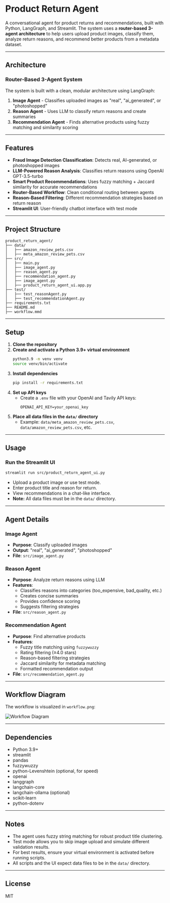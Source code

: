 # Product Return Agent

A conversational agent for product returns and recommendations, built with Python, LangGraph, and Streamlit. The system uses a **router-based 3-agent architecture** to help users upload product images, classify them, analyze return reasons, and recommend better products from a metadata dataset.


---

## Architecture

### **Router-Based 3-Agent System**
The system is built with a clean, modular architecture using LangGraph:

1. **Image Agent** - Classifies uploaded images as "real", "ai_generated", or "photoshopped"
2. **Reason Agent** - Uses LLM to classify return reasons and create summaries
3. **Recommendation Agent** - Finds alternative products using fuzzy matching and similarity scoring

---

## Features
- **Fraud Image Detection Classification**: Detects real, AI-generated, or photoshopped images
- **LLM-Powered Reason Analysis**: Classifies return reasons using OpenAI GPT-3.5-turbo
- **Smart Product Recommendations**: Uses fuzzy matching + Jaccard similarity for accurate recommendations
- **Router-Based Workflow**: Clean conditional routing between agents
- **Reason-Based Filtering**: Different recommendation strategies based on return reason
- **Streamlit UI**: User-friendly chatbot interface with test mode

---

## Project Structure

```
product_return_agent/
├── data/
│   ├── amazon_review_pets.csv
│   ├── meta_amazon_review_pets.csv
├── src/
│   ├── main.py
│   ├── image_agent.py 
│   ├── reason_agent.py 
│   ├── recommendation_agent.py 
│   ├── image_agent.py 
│   ├── product_return_agent_ui.app.py
├── test/
│   ├── test_reasonAgent.py
│   ├── test_recommendationAgent.py
├── requirements.txt
├── README.md
├── workflow.mmd
```

---

## Setup

1. **Clone the repository**
2. **Create and activate a Python 3.9+ virtual environment**
   ```bash
   python3.9 -m venv venv
   source venv/bin/activate
   ```
3. **Install dependencies**
   ```bash
   pip install -r requirements.txt
   ```
4. **Set up API keys**
   - Create a `.env` file with your OpenAI and Tavily API keys:
     ```env
     OPENAI_API_KEY=your_openai_key
     ```
5. **Place all data files in the `data/` directory**
   - Example: `data/meta_amazon_review_pets.csv`, `data/amazon_review_pets.csv`, etc.

---

## Usage

### **Run the Streamlit UI**
```bash
streamlit run src/product_return_agent_ui.py
```
- Upload a product image or use test mode.
- Enter product title and reason for return.
- View recommendations in a chat-like interface.
- **Note:** All data files must be in the `data/` directory.


---

## Agent Details

### **Image Agent**
- **Purpose**: Classify uploaded images
- **Output**: "real", "ai_generated", "photoshopped"
- **File**: `src/image_agent.py`

### **Reason Agent**
- **Purpose**: Analyze return reasons using LLM
- **Features**: 
  - Classifies reasons into categories (too_expensive, bad_quality, etc.)
  - Creates concise summaries
  - Provides confidence scoring
  - Suggests filtering strategies
- **File**: `src/reason_agent.py`

### **Recommendation Agent**
- **Purpose**: Find alternative products
- **Features**:
  - Fuzzy title matching using `fuzzywuzzy`
  - Rating filtering (≥4.0 stars)
  - Reason-based filtering strategies
  - Jaccard similarity for metadata matching
  - Formatted recommendation output
- **File**: `src/recommendation_agent.py`

---



## Workflow Diagram

The workflow is visualized in `workflow.png`:

![Workflow Diagram](workflow.png)

---

## Dependencies
- Python 3.9+
- streamlit
- pandas
- fuzzywuzzy
- python-Levenshtein (optional, for speed)
- openai
- langgraph
- langchain-core
- langchain-ollama (optional)
- scikit-learn
- python-dotenv

---

## Notes
- The agent uses fuzzy string matching for robust product title clustering.
- Test mode allows you to skip image upload and simulate different validation results.
- For best results, ensure your virtual environment is activated before running scripts.
- All scripts and the UI expect data files to be in the `data/` directory.

---

## License
MIT 